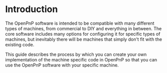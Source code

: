 # Introduction

The OpenPnP software is intended to be compatible with many different types of machines, from commercial to DIY and everything in between. The core software includes many options for configuring it for specific types of machines, but inevitably there will be machines that simply don't fit with the existing code.

This guide describes the process by which you can create your own implementation of the machine specific code in OpenPnP so that you can use the OpenPnP software with your specific machine.

